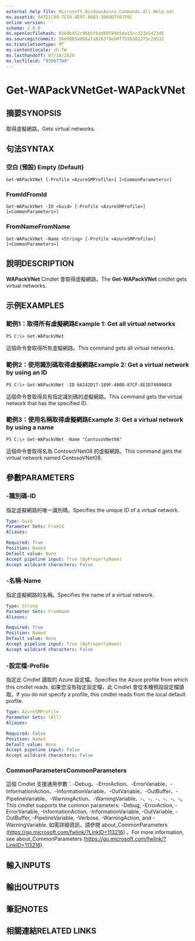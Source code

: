 ```yaml
---
external help file: Microsoft.WindowsAzure.Commands.dll-Help.xml
ms.assetid: 947D1C09-7CFA-4E97-A6B3-2DA9D7507F0C
online version: ''
schema: 2.0.0
ms.openlocfilehash: 0260b452c96b5f6dd60599b5da15cc323b5423d6
ms.sourcegitcommit: 56ed085a868afa8263f8eb0f755b5822f5c29532
ms.translationtype: MT
ms.contentlocale: zh-TW
ms.lasthandoff: 07/18/2020
ms.locfileid: "93967709"
---
```

# <span data-ttu-id="52f95-101">Get-WAPackVNet</span><span class="sxs-lookup"><span data-stu-id="52f95-101">Get-WAPackVNet</span></span>

## <span data-ttu-id="52f95-102">摘要</span><span class="sxs-lookup"><span data-stu-id="52f95-102">SYNOPSIS</span></span>
<span data-ttu-id="52f95-103">取得虛擬網路。</span><span class="sxs-lookup"><span data-stu-id="52f95-103">Gets virtual networks.</span></span>

## <span data-ttu-id="52f95-104">句法</span><span class="sxs-lookup"><span data-stu-id="52f95-104">SYNTAX</span></span>

### <span data-ttu-id="52f95-105">空白 (預設) </span><span class="sxs-lookup"><span data-stu-id="52f95-105">Empty (Default)</span></span>
```
Get-WAPackVNet [-Profile <AzureSMProfile>] [<CommonParameters>]
```

### <span data-ttu-id="52f95-106">FromId</span><span class="sxs-lookup"><span data-stu-id="52f95-106">FromId</span></span>
```
Get-WAPackVNet -ID <Guid> [-Profile <AzureSMProfile>] [<CommonParameters>]
```

### <span data-ttu-id="52f95-107">FromName</span><span class="sxs-lookup"><span data-stu-id="52f95-107">FromName</span></span>
```
Get-WAPackVNet -Name <String> [-Profile <AzureSMProfile>] [<CommonParameters>]
```

## <span data-ttu-id="52f95-108">說明</span><span class="sxs-lookup"><span data-stu-id="52f95-108">DESCRIPTION</span></span>
<span data-ttu-id="52f95-109">**WAPackVNet** Cmdlet 會取得虛擬網路。</span><span class="sxs-lookup"><span data-stu-id="52f95-109">The **Get-WAPackVNet** cmdlet gets virtual networks.</span></span>

## <span data-ttu-id="52f95-110">示例</span><span class="sxs-lookup"><span data-stu-id="52f95-110">EXAMPLES</span></span>

### <span data-ttu-id="52f95-111">範例1：取得所有虛擬網路</span><span class="sxs-lookup"><span data-stu-id="52f95-111">Example 1: Get all virtual networks</span></span>
```
PS C:\> Get-WAPackVNet
```

<span data-ttu-id="52f95-112">這個命令會取得所有虛擬網路。</span><span class="sxs-lookup"><span data-stu-id="52f95-112">This command gets all virtual networks.</span></span>

### <span data-ttu-id="52f95-113">範例2：使用識別碼取得虛擬網路</span><span class="sxs-lookup"><span data-stu-id="52f95-113">Example 2: Get a virtual network by using an ID</span></span>
```
PS C:\> Get-WAPackVNet -ID 66242D17-189F-480D-87CF-8E1D749998C8
```

<span data-ttu-id="52f95-114">這個命令會取得具有指定識別碼的虛擬網路。</span><span class="sxs-lookup"><span data-stu-id="52f95-114">This command gets the virtual network that has the specified ID.</span></span>

### <span data-ttu-id="52f95-115">範例3：使用名稱取得虛擬網路</span><span class="sxs-lookup"><span data-stu-id="52f95-115">Example 3: Get a virtual network by using a name</span></span>
```
PS C:\> Get-WAPackVNet -Name "ContosoVNet08"
```

<span data-ttu-id="52f95-116">這個命令會取得名為 ContosoVNet08 的虛擬網路。</span><span class="sxs-lookup"><span data-stu-id="52f95-116">This command gets the virtual network named ContosoVNet08.</span></span>

## <span data-ttu-id="52f95-117">參數</span><span class="sxs-lookup"><span data-stu-id="52f95-117">PARAMETERS</span></span>

### <span data-ttu-id="52f95-118">-識別碼</span><span class="sxs-lookup"><span data-stu-id="52f95-118">-ID</span></span>
<span data-ttu-id="52f95-119">指定虛擬網路的唯一識別碼。</span><span class="sxs-lookup"><span data-stu-id="52f95-119">Specifies the unique ID of a virtual network.</span></span>

```yaml
Type: Guid
Parameter Sets: FromId
Aliases: 

Required: True
Position: Named
Default value: None
Accept pipeline input: True (ByPropertyName)
Accept wildcard characters: False
```

### <span data-ttu-id="52f95-120">-名稱</span><span class="sxs-lookup"><span data-stu-id="52f95-120">-Name</span></span>
<span data-ttu-id="52f95-121">指定虛擬網路的名稱。</span><span class="sxs-lookup"><span data-stu-id="52f95-121">Specifies the name of a virtual network.</span></span>

```yaml
Type: String
Parameter Sets: FromName
Aliases: 

Required: True
Position: Named
Default value: None
Accept pipeline input: True (ByPropertyName)
Accept wildcard characters: False
```

### <span data-ttu-id="52f95-122">-設定檔</span><span class="sxs-lookup"><span data-stu-id="52f95-122">-Profile</span></span>
<span data-ttu-id="52f95-123">指定此 Cmdlet 讀取的 Azure 設定檔。</span><span class="sxs-lookup"><span data-stu-id="52f95-123">Specifies the Azure profile from which this cmdlet reads.</span></span>
<span data-ttu-id="52f95-124">如果您沒有指定設定檔，此 Cmdlet 會從本機預設設定檔讀取。</span><span class="sxs-lookup"><span data-stu-id="52f95-124">If you do not specify a profile, this cmdlet reads from the local default profile.</span></span>

```yaml
Type: AzureSMProfile
Parameter Sets: (All)
Aliases: 

Required: False
Position: Named
Default value: None
Accept pipeline input: False
Accept wildcard characters: False
```

### <span data-ttu-id="52f95-125">CommonParameters</span><span class="sxs-lookup"><span data-stu-id="52f95-125">CommonParameters</span></span>
<span data-ttu-id="52f95-126">這個 Cmdlet 支援通用參數：-Debug、-ErrorAction、-ErrorVariable、-InformationAction、-InformationVariable、-OutVariable、-OutBuffer、-PipelineVariable、-WarningAction、-WarningVariable、-、-、-、-、-、-。</span><span class="sxs-lookup"><span data-stu-id="52f95-126">This cmdlet supports the common parameters: -Debug, -ErrorAction, -ErrorVariable, -InformationAction, -InformationVariable, -OutVariable, -OutBuffer, -PipelineVariable, -Verbose, -WarningAction, and -WarningVariable.</span></span> <span data-ttu-id="52f95-127">如需詳細資訊，請參閱 about_CommonParameters (https://go.microsoft.com/fwlink/?LinkID=113216) 。</span><span class="sxs-lookup"><span data-stu-id="52f95-127">For more information, see about_CommonParameters (https://go.microsoft.com/fwlink/?LinkID=113216).</span></span>

## <span data-ttu-id="52f95-128">輸入</span><span class="sxs-lookup"><span data-stu-id="52f95-128">INPUTS</span></span>

## <span data-ttu-id="52f95-129">輸出</span><span class="sxs-lookup"><span data-stu-id="52f95-129">OUTPUTS</span></span>

## <span data-ttu-id="52f95-130">筆記</span><span class="sxs-lookup"><span data-stu-id="52f95-130">NOTES</span></span>

## <span data-ttu-id="52f95-131">相關連結</span><span class="sxs-lookup"><span data-stu-id="52f95-131">RELATED LINKS</span></span>

